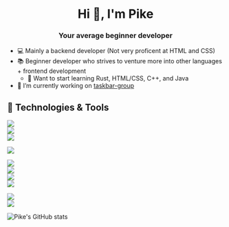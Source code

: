 
<h1 align="center">Hi 👋, I'm Pike</h1>  
<h3 align="center">Your average beginner developer</h3>  
  
- 💻 Mainly a backend developer (Not very proficent at HTML and CSS)
- 📚 Beginner developer who strives to venture more into other languages + frontend development
   - 📝 Want to start learning Rust, HTML/CSS, C++, and Java
- 🔭 I’m currently working on [taskbar-group](https://github.com/tjackenpacken/taskbar-groups)  
  
  
## 🔧 Technologies & Tools
![](https://img.shields.io/badge/Editor-IntelliJ_IDEA-informational?style=for-the-badge&logo=intellij-idea&logoColor=white&color=2bbc8a)  
![](https://img.shields.io/badge/Editor-Visual_Studio-informational?style=for-the-badge&logo=visualstudio&logoColor=white&color=2bbc8a)  
![](https://img.shields.io/badge/Editor-Visual_Studio_Code-informational?style=for-the-badge&logo=visualstudiocode&logoColor=white&color=2bbc8a)  

![](https://img.shields.io/badge/Game_Engine-Unity-informational?style=for-the-badge&logo=unity&logoColor=white&color=2bbc8a)  
  
![](https://img.shields.io/badge/Code-Python-informational?style=for-the-badge&logo=python&logoColor=white&color=2bbc8a)  
![](https://img.shields.io/badge/Code-JavaScript-informational?style=for-the-badge&logo=javascript&logoColor=white&color=2bbc8a)  
![](https://img.shields.io/badge/Code-NodeJS-informational?style=for-the-badge&logo=nodedotjs&logoColor=white&color=2bbc8a)  
![](https://img.shields.io/badge/Code-C%23-informational?style=for-the-badge&logo=csharp&logoColor=white&color=2bbc8a)  
   
![](https://img.shields.io/badge/Cloud-Microsoft_Azure-informational?style=for-the-badge&logo=microsoftazure&logoColor=white&color=2bbc8a)  
![](https://img.shields.io/badge/Cloud-Amazon_AWS-informational?style=for-the-badge&logo=amazonaws&logoColor=white&color=2bbc8a)  

![Pike's GitHub stats](https://github-readme-stats.vercel.app/api?username=PikeNote&show_icons=true&theme=radical)
